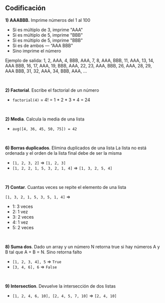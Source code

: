 ## Codificación

**1) AAABBB.** Imprime números del 1 al 100

* Si es múltiplo de 3, imprime "AAA"
* Si es múltiplo de 5, imprime "BBB"
* Si es múltiplo de 5, imprime "BBB"
* Si es de ambos — “AAA BBB"
* Sino imprime el número

Ejemplo de salida: 1, 2, AAA, 4, BBB, AAA, 7, 8, AAA, BBB, 11, AAA, 13, 14, AAA BBB, 16, 17, AAA, 19, BBB, AAA, 22, 23, AAA, BBB, 26, AAA, 28, 29, AAA BBB, 31, 32, AAA, 34, BBB, AAA, ...

<br/>

**2) Factorial**. Escribe el factorial de un número

* `factorial(4)` = 4! = 1 * 2 * 3 * 4 = 24

<br/>

**2) Media**. Calcula la media de una lista

* `avg([4, 36, 45, 50, 75]) = 42`

<br/>

**6) Borras duplicados**. Elimina duplicados de una lista La lista no está ordenada y el orden de la lista final debe de ser la misma

* `[1, 2, 3, 2]` ⇒ `[1, 2, 3]`
* `[1, 2, 2, 1, 5, 3, 2, 1, 4]` ⇒ `[1, 3, 2, 5, 4]`

<br/>

**7) Contar**. Cuantas veces se repite el elemento de una lista

`[1, 3, 2, 1, 5, 3, 5, 1, 4]` ⇒  
* 1: 3 veces
* 2: 1 vez
* 3: 2 veces
* 4: 1 vez
* 5: 2 veces

<br/>

**8) Suma dos**. Dado un array y un número N retorna true si hay números A y B tal que A + B = N. Sino retorna falto

* `[1, 2, 3, 4], 5` ⇒ `True`
* `[3, 4, 6], 6` ⇒ `False`

<br/>


**9) Intersection**. Devuelve la intersección de dos listas

* `[1, 2, 4, 6, 10], [2, 4, 5, 7, 10]` ⇒ `[2, 4, 10]`


